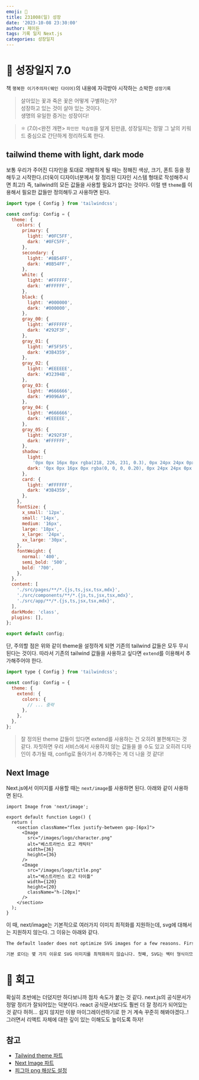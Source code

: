 ```yaml
---
emoji: 🌱
title: 231008(일) 성장
date: '2023-10-08 23:30:00'
author: 제이든
tags: 기록 일지 Next.js
categories: 성장일지
---
```


# 🚤 성장일지 7.0

책 `행복한 이기주의자(웨인 다이어)`의 내용에 자극받아 시작하는 소박한 `성장기록`

> 살아있는 꽃과 죽은 꽃은 어떻게 구별하는가?<br/>
> 성장하고 있는 것이 살아 있는 것이다.<br/>
> 생명의 유일한 증거는 성장이다!

> ⚛ (7.0)<완전 개편> `파인만 학습법`을 알게 된만큼, 성장일지는 정말 그 날의 키워드 중심으로 간단하게 정리하도록 한다.

## tailwind theme with light, dark mode

보통 우리가 주어진 디자인을 토대로 개발하게 될 때는 정해진 색상, 크기, 폰트 등을 정해두고 시작한다.(더욱이 디자이너분께서 잘 정리된 디자인 시스템 형태로 작성해주시면 최고!)
즉, tailwind의 모든 값들을 사용할 필요가 없다는 것이다. 이럴 땐 `theme`를 이용해서 필요한 값들만 정의해두고 사용하면 된다.

```js
import type { Config } from 'tailwindcss';

const config: Config = {
  theme: {
    colors: {
      primary: {
        light: '#0FC5FF',
        dark: '#0FC5FF',
      },
      secondary: {
        light: '#8B54FF',
        dark: '#8B54FF',
      },
      white: {
        light: '#FFFFFF',
        dark: '#FFFFFF',
      },
      black: {
        light: '#000000',
        dark: '#000000',
      },
      gray_00: {
        light: '#FFFFFF',
        dark: '#292F3F',
      },
      gray_01: {
        light: '#F5F5F5',
        dark: '#3B4359',
      },
      gray_02: {
        light: '#EEEEEE',
        dark: '#32394B',
      },
      gray_03: {
        light: '#666666',
        dark: '#9096A9',
      },
      gray_04: {
        light: '#666666',
        dark: '#EEEEEE',
      },
      gray_05: {
        light: '#292F3F',
        dark: '#FFFFFF',
      },
      shadow: {
        light:
          '0px 0px 16px 0px rgba(218, 226, 231, 0.3), 0px 24px 24px 0px rgba(181, 190, 197, 0.3)',
        dark: '0px 0px 16px 0px rgba(0, 0, 0, 0.20), 0px 24px 24px 0px rgba(0, 0, 0, 0.20)',
      },
      card: {
        light: '#FFFFFF',
        dark: '#3B4359',
      },
    },
    fontSize: {
      x_small: '12px',
      small: '14px',
      medium: '16px',
      large: '18px',
      x_large: '24px',
      xx_large: '30px',
    },
    fontWeight: {
      normal: '400',
      semi_bold: '500',
      bold: '700',
    },
  },
  content: [
    './src/pages/**/*.{js,ts,jsx,tsx,mdx}',
    './src/components/**/*.{js,ts,jsx,tsx,mdx}',
    './src/app/**/*.{js,ts,jsx,tsx,mdx}',
  ],
  darkMode: 'class',
  plugins: [],
};

export default config;
```

단, 주의할 점은 위와 같이 theme을 설정하게 되면 기존의 tailwind 값들은 모두 무시된다는 것이다. 따라서 기존의 tailwind 값들을 사용하고 싶다면 `extend`를 이용해서 추가해주어야 한다.

```js
import type { Config } from 'tailwindcss';

const config: Config = {
  theme: {
    extend: {
      colors: {
        // ... 중략
      },
    },
  },
};
```

> 잘 정의된 theme 값들이 있다면 extend를 사용하는 건 오히려 불편해지는 것 같다. 자칫하면 우리 서비스에서 사용하지 않는 값들을 쓸 수도 있고 오히려 디자인이 추가될 때, config로 돌아가서 추가해주는 게 더 나을 것 같다!

## Next Image

Next.js에서 이미지를 사용할 때는 `next/image`를 사용하면 된다. 아래와 같이 사용하면 된다.

```tsx
import Image from 'next/image';

export default function Logo() {
  return (
    <section className="flex justify-between gap-[6px]">
      <Image
        src="/images/logo/character.png"
        alt="베스트라빈스 로고 캐릭터"
        width={36}
        height={36}
      />
      <Image
        src="/images/logo/title.png"
        alt="베스트라빈스 로고 타이틀"
        width={120}
        height={20}
        className="h-[20px]"
      />
    </section>
  );
}
```

이 때, next/image는 기본적으로 여러가지 이미지 최적화를 지원하는데, svg에 대해서는 지원하지 않는다. 그 이유는 아래와 같다.

```md
The default loader does not optimize SVG images for a few reasons. First, SVG is a vector format meaning it can be resized losslessly. Second, SVG has many of the same features as HTML/CSS, which can lead to vulnerabilities without a proper Content Security Policy.

기본 로더는 몇 가지 이유로 SVG 이미지를 최적화하지 않습니다. 첫째, SVG는 벡터 형식이므로 손실 없이 크기를 조정할 수 있습니다. 둘째, SVG에는 HTML/CSS와 동일한 기능이 많기 때문에 적절한 콘텐츠 보안 정책이 없으면 취약점이 발생할 수 있습니다.
```

# 📝 회고

확실히 초반에는 더뎠지만 하다보니까 점차 속도가 붙는 것 같다. next.js의 공식문서가 정말 정리가 잘되어있는 덕분이다. react 공식문서보다도 훨씬 더 잘 정리가 되어있는 것 같다 허허... 쉽지 않지만 이왕 마이그레이션하기로 한 거 계속 꾸준히 해봐야겠다..! 그러면서 리액트 자체에 대한 깊이 있는 이해도도 높이도록 하자!

## 참고

- [Tailwind theme 파트](https://tailwindcss.com/docs/theme)
- [Next Image 파트](https://nextjs.org/docs/app/api-reference/components/image#dangerouslyallowsvg)
- [피그마 png 해상도 설정](https://velog.io/@hayeonwee/Figma%ED%94%BC%EA%B7%B8%EB%A7%88-Export-%EC%9D%B4%EB%AF%B8%EC%A7%80-%ED%95%B4%EC%83%81%EB%8F%84-%EC%84%A4%EC%A0%95)

```toc

```
